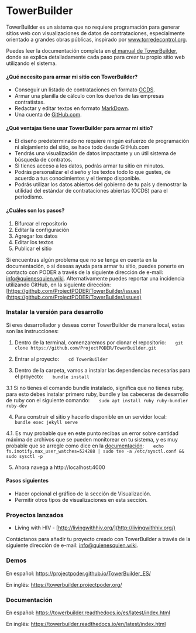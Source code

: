 # TowerBuilder

TowerBuilder es un sistema que no requiere programación para generar sitios web con visualizaciones de datos de contrataciones, especialmente orientado a grandes obras públicas, inspirado por www.torredecontrol.org.

Puedes leer la documentación completa en [el manual de TowerBuilder](https://towerbuilder.readthedocs.io/), donde se explica detalladamente cada paso para crear tu propio sitio web utilizando el sistema.

#### ¿Qué necesito para armar mi sitio con TowerBuilder?
* Conseguir un listado de contrataciones en formato [OCDS](http://standard.open-contracting.org/latest/en/).
* Armar una planilla de cálculo con los dueños de las empresas contratistas.
* Redactar y editar textos en formato [MarkDown](https://www.markdownguide.org/).
* Una cuenta de [GitHub.com](https://github.com/).

#### ¿Qué ventajas tiene usar TowerBuilder para armar mi sitio?
* El diseño predeterminado no requiere ningún esfuerzo de programación ni alojamiento del sitio, se hace todo desde GitHub.com
* Tendrás una visualización de datos impactante y un útil sistema de búsqueda de contratos.
* Si tienes acceso a los datos, podrás armar tu sitio en minutos.
* Podrás personalizar el diseño y los textos todo lo que gustes, de acuerdo a tus conocimientos y el tiempo disponible.
* Podrás utilizar los datos abiertos del gobierno de tu país y demostrar la utilidad del estándar de contrataciones abiertas (OCDS) para el periodismo.

#### ¿Cuáles son los pasos?
1. Bifurcar el repositorio
2. Editar la configuración
3. Agregar los datos
4. Editar los textos
5. Publicar el sitio

Si encuentras algún problema que no se tenga en cuenta en la documentación, o si deseas ayuda para armar tu sitio, puedes ponerte en contacto con PODER a través de la siguiente dirección de e-mail: info@quienesquien.wiki. Alternativamente puedes reportar una incidencia utilizando GitHub, en la siguiente dirección: [https://github.com/ProjectPODER/TowerBuilder/issues](https://github.com/ProjectPODER/TowerBuilder/issues)

### Instalar la versión para desarrollo
Si eres desarrollador y deseas correr TowerBuilder de manera local, estas son las instrucciones:

1. Dentro de la terminal, comenzaremos por clonar el repositorio:
`   git clone https://github.com/ProjectPODER/TowerBuilder.git`

2. Entrar al proyecto:
`   cd TowerBuilder`

3. Dentro de la carpeta, vamos a instalar las dependencias necesarias para el proyecto:
`   bundle install`

 3.1 Si no tienes el comando bundle instalado, significa que no tienes ruby, para esto debes instalar primero ruby, bundle y las cabeceras de desarrollo de ruby con el siguiente comando:
`   sudo apt install ruby ruby-bundler ruby-dev`

4. Para construir el sitio y hacerlo disponible en un servidor local:
`   bundle exec jekyll serve`

 4.1. Es muy probable que en este punto recibas un error sobre cantidad máxima de archivos que se pueden monitorear en tu sistema, y es muy probable que se arregle como dice en la [documentación](https://github.com/guard/listen/wiki/Increasing-the-amount-of-inotify-watchers):
`   echo fs.inotify.max_user_watches=524288 | sudo tee -a /etc/sysctl.conf && sudo sysctl -p`

5. Ahora navega a http://localhost:4000

#### Pasos siguientes
- Hacer opcional el gráfico de la sección de Visualización.
- Permitir otros tipos de visualizaciones en esta sección.

### Proyectos lanzados

- Living with HIV - [http://livingwithhiv.org/](http://livingwithhiv.org/)

Contáctanos para añadir tu proyecto creado con TowerBuilder a través de la siguiente dirección de e-mail: <info@quienesquien.wiki>.

### Demos

En español: <https://projectpoder.github.io/TowerBuilder_ES/>

En inglés: <https://towerbuilder.projectpoder.org/>

### Documentación

En español: <https://towerbuilder.readthedocs.io/es/latest/index.html>

En inglés: <https://towerbuilder.readthedocs.io/en/latest/index.html>